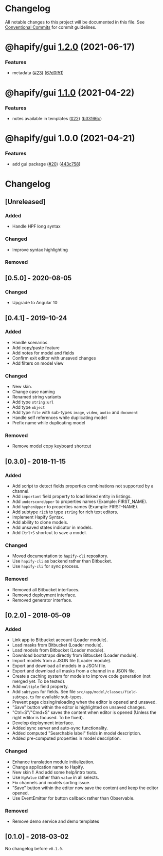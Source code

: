 # Changelog

All notable changes to this project will be documented in this file. See
[Conventional Commits](https://conventionalcommits.org) for commit guidelines.

# @hapify/gui [1.2.0](https://github.com/hapify/hapify/compare/@hapify/gui@1.1.0...@hapify/gui@1.2.0) (2021-06-17)


### Features

* metadata ([#23](https://github.com/hapify/hapify/issues/23)) ([67d0f51](https://github.com/hapify/hapify/commit/67d0f510dc241f15cc1442f9db4099a0bb5843c2))

# @hapify/gui [1.1.0](https://github.com/hapify/hapify/compare/@hapify/gui@1.0.0...@hapify/gui@1.1.0) (2021-04-22)


### Features

* notes available in templates ([#22](https://github.com/hapify/hapify/issues/22)) ([b33166c](https://github.com/hapify/hapify/commit/b33166c855a11639b9d67d96ecd8d2a7146bb827))

# @hapify/gui 1.0.0 (2021-04-21)


### Features

* add gui package ([#20](https://github.com/hapify/hapify/issues/20)) ([443c758](https://github.com/hapify/hapify/commit/443c758804b0477005fe2ef15fc0c8f64794115d))

# Changelog

## [Unreleased]

### Added

-   Handle HPF long syntax

### Changed

-   Improve syntax highlighting

### Removed

## [0.5.0] - 2020-08-05

### Changed

-   Upgrade to Angular 10

## [0.4.1] - 2019-10-24

### Added

-   Handle scenarios.
-   Add copy/paste feature
-   Add notes for model and fields
-   Confirm exit editor with unsaved changes
-   Add filters on model view

### Changed

-   New skin.
-   Change case naming
-   Renamed string variants
-   Add type `string:url`
-   Add type `object`
-   Add type `file` with sub-types `image`, `video`, `audio` and `document`
-   Handle self references while duplicating model
-   Prefix name while duplicating model

### Removed

-   Remove model copy keyboard shortcut

## [0.3.0] - 2018-11-15

### Added

-   Add script to detect fields properties combinations not supported by a channel.
-   Add `important` field property to load linked entity in listings.
-   Add `underscoreUpper` to properties names (Example: FIRST_NAME).
-   Add `hyphenUpper` to properties names (Example: FIRST-NAME).
-   Add subtype `rich` to type `string` for rich text editors.
-   Implement Hapify Syntax.
-   Add ability to clone models.
-   Add unsaved states indicator in models.
-   Add `Ctrl+S` shortcut to save a model.

### Changed

-   Moved documentation to `hapify-cli` repository.
-   Use `hapify-cli` as backend rather than Bitbucket.
-   Use `hapify-cli` for sync process.

### Removed

-   Removed all Bitbucket interfaces.
-   Removed deployment interface.
-   Removed generator interface.

## [0.2.0] - 2018-05-09

### Added

-   Link app to Bitbucket account (Loader module).
-   Load masks from Bitbucket (Loader module).
-   Load models from Bitbucket (Loader module).
-   Download bootstraps directly from Bitbucket (Loader module).
-   Import models from a JSON file (Loader module).
-   Export and download all models in a JSON file.
-   Export and download all masks from a channel in a JSON file.
-   Create a caching system for models to improve code generation (not merged yet. To be tested).
-   Add `multiple` field property.
-   Add `subtypes` for fields. See file `src/app/model/classes/field-subtype.ts` for available sub-types.
-   Prevent page closing/reloading when the editor is opened and unsaved.
-   "Save" button within the editor is highlighted on unsaved changes.
-   "Ctrl+S"/"Cmd+S" saves the content when editor is opened (Unless the right editor is focused. To be fixed).
-   Develop deployment interface.
-   Added sync server and auto-sync functionality.
-   Added computed "Searchable label" fields in model description.
-   Added pre-computed properties in model description.

### Changed

-   Enhance translation module initialization.
-   Change application name to Hapify.
-   New skin !! And add some help/intro texts.
-   Use `NgValue` rather than `value` in all selects.
-   Fix channels and models sorting issue.
-   "Save" button within the editor now save the content and keep the editor opened.
-   Use EventEmitter for button callback rather than Observable.

### Removed

-   Remove demo service and demo templates

## [0.1.0] - 2018-03-02

No changelog before `v0.1.0`.
